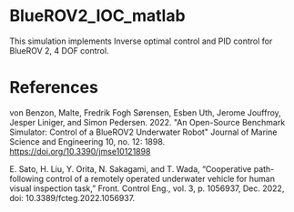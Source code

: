 # BlueROV2_IOC_matlab
This simulation implements Inverse optimal control and PID control for BlueROV 2, 4 DOF control.

# References

von Benzon, Malte, Fredrik Fogh Sørensen, Esben Uth, Jerome Jouffroy, Jesper Liniger, and Simon Pedersen. 2022. "An Open-Source Benchmark Simulator: Control of a BlueROV2 Underwater Robot" Journal of Marine Science and Engineering 10, no. 12: 1898. https://doi.org/10.3390/jmse10121898 

E. Sato, H. Liu, Y. Orita, N. Sakagami, and T. Wada, “Cooperative path-following control of a remotely operated underwater vehicle for human visual inspection task,” Front. Control Eng., vol. 3, p. 1056937, Dec. 2022, doi: 10.3389/fcteg.2022.1056937.
